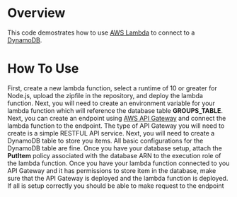 # Overview
This code demostrates how to use [AWS Lambda](https://docs.aws.amazon.com/lambda/latest/dg/welcome.html) to connect to a [DynamoDB](https://docs.aws.amazon.com/amazondynamodb/latest/developerguide/Introduction.html).

# How To Use
First, create a new lambda function, select a runtime of 10 or greater for Node.js, upload the zipfile in the repository, and deploy the lambda function. Next, you will need to create an environment variable for your lambda function which will reference the database table **GROUPS_TABLE**. Next, you can create an endpoint using [AWS API Gateway](https://docs.aws.amazon.com/apigateway/latest/developerguide/welcome.html) and connect the lambda function to the endpoint. The type of API Gateway you will need to create is a simple RESTFUL API service. Next, you will need to create a DynamoDB table to store you items. All basic configurations for the DynamoDB table are fine. Once you have your database setup, attach the **PutItem** policy associated with the database ARN to the execution role of the lambda function. Once you have your lambda function connected to you API Gateway and it has permissions to store item in the database, make sure that the API Gateway is deployed and the lambda function is deployed. If all is setup correctly you should be able to make request to the endpoint